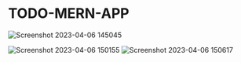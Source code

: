 # TODO-MERN-APP

![Screenshot 2023-04-06 145045](https://user-images.githubusercontent.com/123246875/230400591-2d89fdfd-3bbc-415e-9508-23703f264d21.png)

![Screenshot 2023-04-06 150155](https://user-images.githubusercontent.com/123246875/230401990-1f7705fc-07f2-485a-9dea-6509c1a27dfe.png)
![Screenshot 2023-04-06 150617](https://user-images.githubusercontent.com/123246875/230402442-55f3d268-07d3-4871-a5e1-04c2ac7d5c9a.png)


